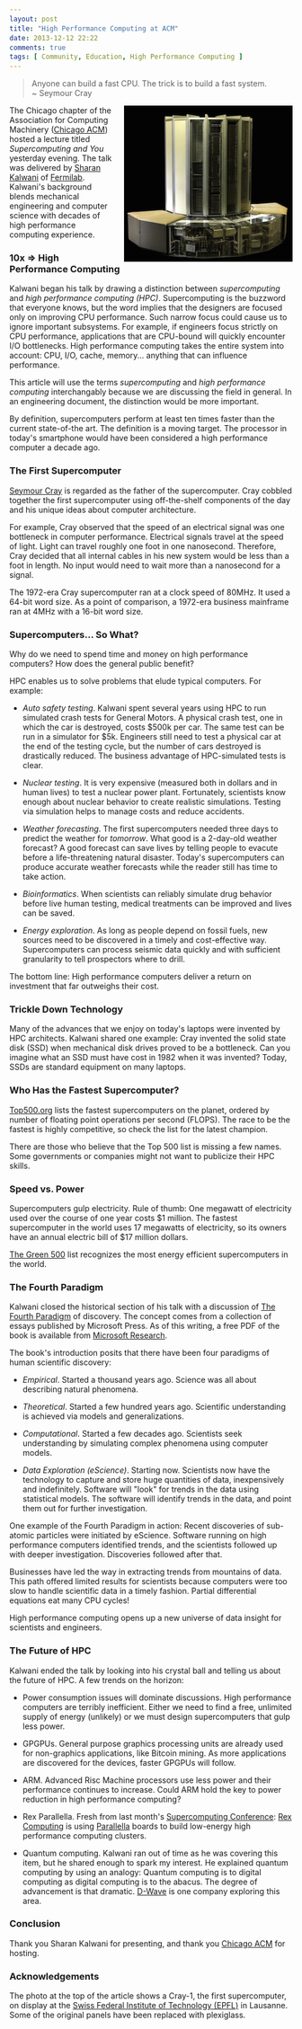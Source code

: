 ```yaml
---
layout: post
title: "High Performance Computing at ACM"
date: 2013-12-12 22:22
comments: true
tags: [ Community, Education, High Performance Computing ]
---
```


>Anyone can build a fast CPU. The trick is to build a fast system. 
>&nbsp;<br/>
>~ Seymour Cray

<img style="margin-left:20px" src="/images/cray-1.jpg" alt="Cray-1 at the Swiss Federal Institute of Technology." align="right">

The Chicago chapter of the Association for Computing Machinery ([Chicago ACM](http://www.chicagoacm.org/)) hosted a lecture titled _Supercomputing and You_ yesterday evening. The talk was delivered by [Sharan Kalwani](http://www.linkedin.com/in/sharankalwani) of [Fermilab](http://www.fnal.gov/). Kalwani's background blends mechanical engineering and computer science with decades of high performance computing experience.

### 10x => High Performance Computing

Kalwani began his talk by drawing a distinction between _supercomputing_ and _high performance computing (HPC)_. Supercomputing is the buzzword that everyone knows, but the word implies that the designers are focused only on improving CPU performance. Such narrow focus could cause us to ignore important subsystems. For example, if engineers focus strictly on CPU performance, applications that are CPU-bound will quickly encounter I/O bottlenecks. High performance computing takes the entire system into account: CPU, I/O, cache, memory... anything that can influence performance. 

<!--more-->

This article will use the terms _supercomputing_ and _high performance computing_ interchangably because we are discussing the field in general. In an engineering document, the distinction would be more important.

By definition, supercomputers perform at least ten times faster than the current state-of-the art. The definition is a moving target. The processor in today's smartphone would have been considered a high performance computer a decade ago.

### The First Supercomputer

[Seymour Cray](http://www.cray.com/) is regarded as the father of the supercomputer. Cray cobbled together the first supercomputer using off-the-shelf components of the day and his unique ideas about computer architecture. 

For example, Cray observed that the speed of an electrical signal was one bottleneck in computer performance. Electrical signals travel at the speed of light. Light can travel roughly one foot in one nanosecond.  Therefore, Cray decided that all internal cables in his new system would be less than a foot in length. No input would need to wait more than a nanosecond for a signal.

The 1972-era Cray supercomputer ran at a clock speed of 80MHz. It used a 64-bit word size. As a point of comparison, a 1972-era business mainframe ran at 4MHz with a 16-bit word size.
 
### Supercomputers... So What?

Why do we need to spend time and money on high performance computers?  How does the general public benefit?

HPC enables us to solve problems that elude typical computers. For example:

* *Auto safety testing*. Kalwani spent several years using HPC to run simulated crash tests for General Motors. A physical crash test, one in which the car is destroyed, costs $500k per car. The same test can be run in a simulator for $5k. Engineers still need to test a physical car at the end of the testing cycle, but the number of cars destroyed is drastically reduced. The business advantage of HPC-simulated tests is clear.

* *Nuclear testing*. It is very expensive (measured both in dollars and in human lives) to test a nuclear power plant. Fortunately, scientists know enough about nuclear behavior to create realistic simulations. Testing via simulation helps to manage costs and reduce accidents.

* *Weather forecasting*. The first supercomputers needed three days to predict the weather for _tomorrow_. What good is a 2-day-old weather forecast? A good forecast can save lives by telling people to evacute before a life-threatening natural disaster. Today's supercomputers can produce accurate weather forecasts while the reader still has time to take action.

* *Bioinformatics*. When scientists can reliably simulate drug behavior before live human testing, medical treatments can be improved and lives can be saved.

* *Energy exploration*. As long as people depend on fossil fuels, new sources need to be discovered in a timely and cost-effective way.  Supercomputers can process seismic data quickly and with sufficient granularity to tell prospectors where to drill.

The bottom line: High performance computers deliver a return on investment that far outweighs their cost.

### Trickle Down Technology

Many of the advances that we enjoy on today's laptops were invented by HPC architects. Kalwani shared one example: Cray invented the solid state disk (SSD) when mechanical disk drives proved to be a bottleneck. Can you imagine what an SSD must have cost in 1982 when it was invented? Today, SSDs are standard equipment on many laptops.

### Who Has the Fastest Supercomputer?

[Top500.org](http://top500.org/) lists the fastest supercomputers on the planet, ordered by number of floating point operations per second (FLOPS). The race to be the fastest is highly competitive, so check the list for the latest champion.

There are those who believe that the Top 500 list is missing a few names. Some governments or companies might not want to publicize their HPC skills. 

### Speed vs. Power

Supercomputers gulp electricity. Rule of thumb: One megawatt of electricity used over the course of one year costs $1 million. The fastest supercomputer in the world uses 17 megawatts of electricity, so its owners have an annual electric bill of $17 million dollars.

[The Green 500](http://green500.org) list recognizes the most energy efficient supercomputers in the world. 

### The Fourth Paradigm

Kalwani closed the historical section of his talk with a discussion of [The Fourth Paradigm](http://research.microsoft.com/en-us/collaboration/fourthparadigm/) of discovery. The concept comes from a collection of essays published by Microsoft Press. As of this writing, a free PDF of the book is available from [Microsoft Research](http://research.microsoft.com/en-us/collaboration/fourthparadigm/).

The book's introduction posits that there have been four paradigms of human scientific discovery:

* *Empirical*. Started a thousand years ago. Science was all about describing natural phenomena.

* *Theoretical*. Started a few hundred years ago. Scientific understanding is achieved via models and generalizations.

* *Computational*. Started a few decades ago. Scientists seek understanding by simulating complex phenomena using computer models.

* *Data Exploration (eScience)*. Starting now. Scientists now have the technology to capture and store huge quantities of data, inexpensively and indefinitely. Software will "look" for trends in the data using statistical models. The software will identify trends in the data, and point them out for further investigation.

One example of the Fourth Paradigm in action: Recent discoveries of sub-atomic particles were initiated by eScience. Software running on high performance computers identified trends, and the scientists followed up with deeper investigation. Discoveries followed after that.

Businesses have led the way in extracting trends from mountains of data. This path offered limited results for scientists because computers were too slow to handle scientific data in a timely fashion. Partial differential equations eat many CPU cycles!

High performance computing opens up a new universe of data insight for scientists and engineers.

### The Future of HPC

Kalwani ended the talk by looking into his crystal ball and telling us about the future of HPC. A few trends on the horizon:

* Power consumption issues will dominate discussions. High performance computers are terribly inefficient. Either we need to find a free, unlimited supply of energy (unlikely) or we must design supercomputers that gulp less power.

* GPGPUs. General purpose graphics processing units are already used for non-graphics applications, like Bitcoin mining. As more applications are discovered for the devices, faster GPGPUs will follow.

* ARM. Advanced Risc Machine processors use less power and their performance continues to increase. Could ARM hold the key to power reduction in high performance computing?

* Rex Parallella. Fresh from last month's [Supercomputing Conference](http://sc13.supercomputing.org/): [Rex Computing](http://www.rexcomputing.com/) is using [Parallella](http://www.parallella.org/) boards to build low-energy high performance computing clusters.

* Quantum computing. Kalwani ran out of time as he was covering this item, but he shared enough to spark my interest. He explained quantum computing by using an analogy: Quantum computing is to digital computing as digital computing is to the abacus. The degree of advancement is that dramatic. [D-Wave](http://www.dwavesys.com/) is one company exploring this area.

### Conclusion

Thank you Sharan Kalwani for presenting, and thank you [Chicago ACM](http://www.chicagoacm.org/) for hosting.

### Acknowledgements

The photo at the top of the article shows a Cray-1, the first supercomputer, on display at the [Swiss Federal Institute of Technology (EPFL)](http://www.epfl.ch/) in Lausanne. Some of the original panels have been replaced with plexiglass.
